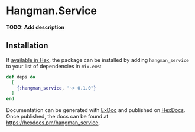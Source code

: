 # Hangman.Service

**TODO: Add description**

## Installation

If [available in Hex](https://hex.pm/docs/publish), the package can be installed
by adding `hangman_service` to your list of dependencies in `mix.exs`:

```elixir
def deps do
  [
    {:hangman_service, "~> 0.1.0"}
  ]
end
```

Documentation can be generated with [ExDoc](https://github.com/elixir-lang/ex_doc)
and published on [HexDocs](https://hexdocs.pm). Once published, the docs can
be found at <https://hexdocs.pm/hangman_service>.

